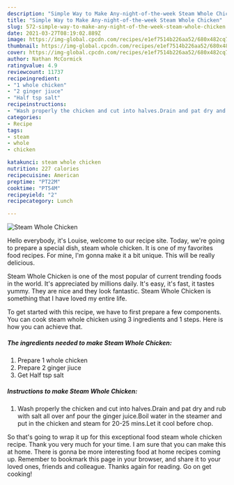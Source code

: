 ```yaml
---
description: "Simple Way to Make Any-night-of-the-week Steam Whole Chicken"
title: "Simple Way to Make Any-night-of-the-week Steam Whole Chicken"
slug: 572-simple-way-to-make-any-night-of-the-week-steam-whole-chicken
date: 2021-03-27T08:19:02.889Z
image: https://img-global.cpcdn.com/recipes/e1ef7514b226aa52/680x482cq70/steam-whole-chicken-recipe-main-photo.jpg
thumbnail: https://img-global.cpcdn.com/recipes/e1ef7514b226aa52/680x482cq70/steam-whole-chicken-recipe-main-photo.jpg
cover: https://img-global.cpcdn.com/recipes/e1ef7514b226aa52/680x482cq70/steam-whole-chicken-recipe-main-photo.jpg
author: Nathan McCormick
ratingvalue: 4.9
reviewcount: 11737
recipeingredient:
- "1 whole chicken"
- "2 ginger jiuce"
- "Half tsp salt"
recipeinstructions:
- "Wash properly the chicken and cut into halves.Drain and pat dry and rub with salt all over anf pour the ginger juice.Boil water in the steamer and put in the chicken and steam for 20-25 mins.Let it cool before chop."
categories:
- Recipe
tags:
- steam
- whole
- chicken

katakunci: steam whole chicken 
nutrition: 227 calories
recipecuisine: American
preptime: "PT22M"
cooktime: "PT54M"
recipeyield: "2"
recipecategory: Lunch

---
```



![Steam Whole Chicken](https://img-global.cpcdn.com/recipes/e1ef7514b226aa52/680x482cq70/steam-whole-chicken-recipe-main-photo.jpg)

Hello everybody, it's Louise, welcome to our recipe site. Today, we're going to prepare a special dish, steam whole chicken. It is one of my favorites food recipes. For mine, I'm gonna make it a bit unique. This will be really delicious.



Steam Whole Chicken is one of the most popular of current trending foods in the world. It's appreciated by millions daily. It's easy, it's fast, it tastes yummy. They are nice and they look fantastic. Steam Whole Chicken is something that I have loved my entire life.


To get started with this recipe, we have to first prepare a few components. You can cook steam whole chicken using 3 ingredients and 1 steps. Here is how you can achieve that.

<!--inarticleads1-->

##### The ingredients needed to make Steam Whole Chicken:

1. Prepare 1 whole chicken
1. Prepare 2 ginger jiuce
1. Get Half tsp salt




<!--inarticleads2-->

##### Instructions to make Steam Whole Chicken:

1. Wash properly the chicken and cut into halves.Drain and pat dry and rub with salt all over anf pour the ginger juice.Boil water in the steamer and put in the chicken and steam for 20-25 mins.Let it cool before chop.




So that's going to wrap it up for this exceptional food steam whole chicken recipe. Thank you very much for your time. I am sure that you can make this at home. There is gonna be more interesting food at home recipes coming up. Remember to bookmark this page in your browser, and share it to your loved ones, friends and colleague. Thanks again for reading. Go on get cooking!
